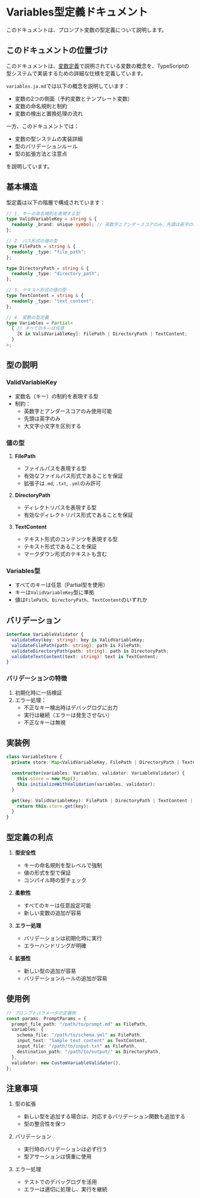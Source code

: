 # Variables型定義ドキュメント

このドキュメントは、プロンプト変数の型定義について説明します。

## このドキュメントの位置づけ

このドキュメントは、[変数定義](./variables.ja.md)で説明されている変数の概念を、TypeScriptの型システムで実装するための詳細な仕様を定義しています。

`variables.ja.md`では以下の概念を説明しています：
- 変数の2つの側面（予約変数とテンプレート変数）
- 変数の命名規則と制約
- 変数の検出と置換処理の流れ

一方、このドキュメントでは：
- 変数の型システムの実装詳細
- 型のバリデーションルール
- 型の拡張方法と注意点

を説明しています。

## 基本構造

型定義は以下の階層で構成されています：

```typescript
// 1. キーの命名規則を表現する型
type ValidVariableKey = string & {
  readonly _brand: unique symbol; // 英数字とアンダースコアのみ、先頭は英字の制約
};

// 2. パス形式の値の型
type FilePath = string & {
  readonly _type: "file_path";
};

type DirectoryPath = string & {
  readonly _type: "directory_path";
};

// 3. テキスト形式の値の型
type TextContent = string & {
  readonly _type: "text_content";
};

// 4. 変数の型定義
type Variables = Partial<
  { // すべてのキーは任意
    [K in ValidVariableKey]: FilePath | DirectoryPath | TextContent;
  }
>;
```

## 型の説明

### ValidVariableKey

- 変数名（キー）の制約を表現する型
- 制約：
  - 英数字とアンダースコアのみ使用可能
  - 先頭は英字のみ
  - 大文字小文字を区別する

### 値の型

1. **FilePath**
   - ファイルパスを表現する型
   - 有効なファイルパス形式であることを保証
   - 拡張子は`.md`, `.txt`, `.yml`のみ許可

2. **DirectoryPath**
   - ディレクトリパスを表現する型
   - 有効なディレクトリパス形式であることを保証

3. **TextContent**
   - テキスト形式のコンテンツを表現する型
   - テキスト形式であることを保証
   - マークダウン形式のテキストも含む

### Variables型

- すべてのキーは任意（Partial型を使用）
- キーは`ValidVariableKey`型に準拠
- 値は`FilePath`、`DirectoryPath`、`TextContent`のいずれか

## バリデーション

```typescript
interface VariableValidator {
  validateKey(key: string): key is ValidVariableKey;
  validateFilePath(path: string): path is FilePath;
  validateDirectoryPath(path: string): path is DirectoryPath;
  validateTextContent(text: string): text is TextContent;
}
```

### バリデーションの特徴

1. 初期化時に一括検証
2. エラー処理：
   - 不正なキー検出時はデバッグログに出力
   - 実行は継続（エラーは発生させない）
   - 不正なキーは無視

## 実装例

```typescript
class VariableStore {
  private store: Map<ValidVariableKey, FilePath | DirectoryPath | TextContent>;

  constructor(variables: Variables, validator: VariableValidator) {
    this.store = new Map();
    this.initializeWithValidation(variables, validator);
  }

  get(key: ValidVariableKey): FilePath | DirectoryPath | TextContent | undefined {
    return this.store.get(key);
  }
}
```

## 型定義の利点

1. **型安全性**
   - キーの命名規則を型レベルで強制
   - 値の形式を型で保証
   - コンパイル時の型チェック

2. **柔軟性**
   - すべてのキーは任意設定可能
   - 新しい変数の追加が容易

3. **エラー処理**
   - バリデーションは初期化時に実行
   - エラーハンドリングが明確

4. **拡張性**
   - 新しい型の追加が容易
   - バリデーションルールの追加が容易

## 使用例

```typescript
// プロンプトパラメータの定義例
const params: PromptParams = {
  prompt_file_path: "/path/to/prompt.md" as FilePath,
  variables: {
    schema_file: "/path/to/schema.yml" as FilePath,
    input_text: "Sample text content" as TextContent,
    input_file: "/path/to/input.txt" as FilePath,
    destination_path: "/path/to/output/" as DirectoryPath,
  },
  validator: new CustomVariableValidator(),
};
```

## 注意事項

1. 型の拡張
   - 新しい型を追加する場合は、対応するバリデーション関数も追加する
   - 型の整合性を保つ

2. バリデーション
   - 実行時のバリデーションは必ず行う
   - 型アサーションは慎重に使用

3. エラー処理
   - テストでのデバッグログを活用
   - エラーは適切に処理し、実行を継続
